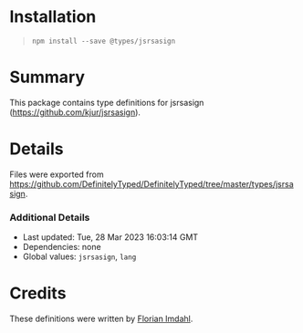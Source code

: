 # Installation
> `npm install --save @types/jsrsasign`

# Summary
This package contains type definitions for jsrsasign (https://github.com/kjur/jsrsasign).

# Details
Files were exported from https://github.com/DefinitelyTyped/DefinitelyTyped/tree/master/types/jsrsasign.

### Additional Details
 * Last updated: Tue, 28 Mar 2023 16:03:14 GMT
 * Dependencies: none
 * Global values: `jsrsasign`, `lang`

# Credits
These definitions were written by [Florian Imdahl](https://github.com/ffflorian).
